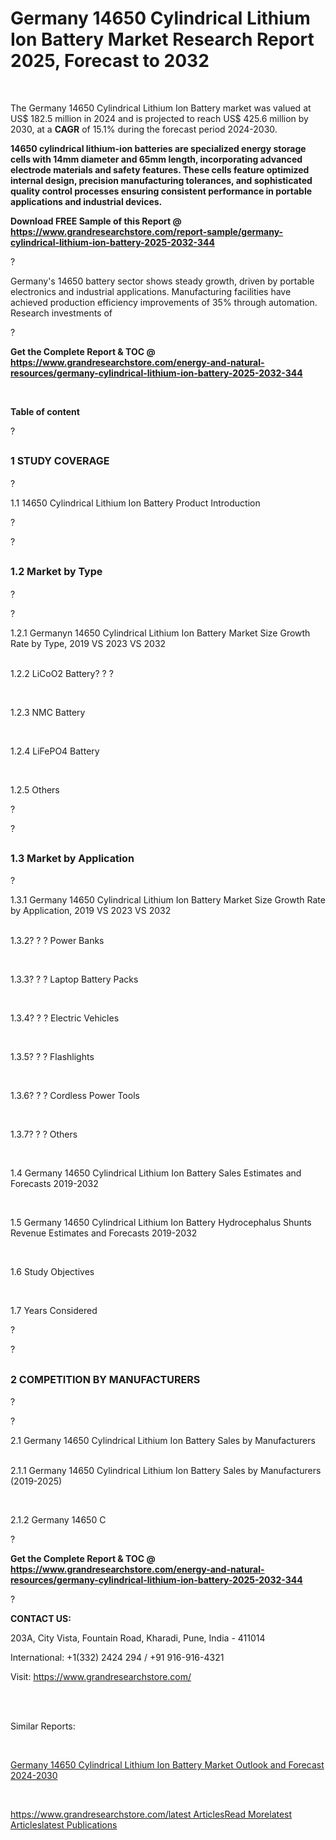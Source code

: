 <h1>Germany 14650 Cylindrical Lithium Ion Battery Market Research Report 2025, Forecast to 2032</h1><br/><p>The Germany 14650 Cylindrical Lithium Ion Battery market was valued at US$ 182.5 million in 2024 and is projected to reach US$ 425.6 million by 2030, at a <strong>CAGR</strong> of 15.1% during the forecast period 2024-2030.</p>
 
 
 
 <p><strong>14650 cylindrical lithium-ion batteries are specialized energy storage cells with 14mm diameter and 65mm length, incorporating advanced electrode materials and safety features. These cells feature optimized internal design, precision manufacturing tolerances, and sophisticated quality control processes ensuring consistent performance in portable applications and industrial devices.</strong></p>
 
 
 
 <div><b>Download FREE Sample of this Report @ <a href="https://www.grandresearchstore.com/report-sample/germany-cylindrical-lithium-ion-battery-2025-2032-344">https://www.grandresearchstore.com/report-sample/germany-cylindrical-lithium-ion-battery-2025-2032-344</a></b></div>
 
 
 
 <p>? </p>
 
 
 
 <p>Germany&#39;s 14650 battery sector shows steady growth, driven by portable electronics and industrial applications. Manufacturing facilities have achieved production efficiency improvements of 35% through automation. Research investments of</p>
 
 
 
 <p>? </p>
 
 
 
 <div><b>Get the Complete Report & TOC @ <a href="https://www.grandresearchstore.com/energy-and-natural-resources/germany-cylindrical-lithium-ion-battery-2025-2032-344">https://www.grandresearchstore.com/energy-and-natural-resources/germany-cylindrical-lithium-ion-battery-2025-2032-344</a></b></div>
 
 
 
 <p><br />
 
 <b>Table of content</b></p>
 
 
 
 <p>? </p>
 
 
 
 <h2><span style="font-size:16px"><strong>1 STUDY COVERAGE</strong></span></h2>
 
 
 
 <p>? </p>
 
 
 
 <p>1.1 14650 Cylindrical Lithium Ion Battery Product Introduction</p>
 
 
 
 <p>? </p>
 
 
 
 <p>? </p>
 
 
 
 <h2><span style="font-size:16px"><strong>1.2 Market by Type</strong></span></h2>
 
 
 
 <p>? </p>
 
 
 
 <p>? </p>
 
 
 
 <p>1.2.1 Germanyn 14650 Cylindrical Lithium Ion Battery Market Size Growth Rate by Type, 2019 VS 2023 VS 2032<br />
 
 <br />
 
 1.2.2 LiCoO2 Battery? ? ? <br />
 
 <br />
 
 1.2.3 NMC Battery<br />
 
 <br />
 
 1.2.4 LiFePO4 Battery<br />
 
 <br />
 
 1.2.5 Others<br />
 
 ? </p>
 
 
 
 <p>? </p>
 
 
 
 <h2><span style="font-size:16px"><strong>1.3 Market by Application</strong></span></h2>
 
 
 
 <p>? </p>
 
 
 
 <p>1.3.1 Germany 14650 Cylindrical Lithium Ion Battery Market Size Growth Rate by Application, 2019 VS 2023 VS 2032<br />
 
 <br />
 
 1.3.2? ? ? Power Banks<br />
 
 <br />
 
 1.3.3? ? ? Laptop Battery Packs<br />
 
 <br />
 
 1.3.4? ? ? Electric Vehicles<br />
 
 <br />
 
 1.3.5? ? ? Flashlights<br />
 
 <br />
 
 1.3.6? ? ? Cordless Power Tools<br />
 
 <br />
 
 1.3.7? ? ? Others<br />
 
 <br />
 
 1.4 Germany 14650 Cylindrical Lithium Ion Battery Sales Estimates and Forecasts 2019-2032<br />
 
 <br />
 
 1.5 Germany 14650 Cylindrical Lithium Ion Battery Hydrocephalus Shunts Revenue Estimates and Forecasts 2019-2032<br />
 
 <br />
 
 1.6 Study Objectives<br />
 
 <br />
 
 1.7 Years Considered</p>
 
 
 
 <p>? </p>
 
 
 
 <p>? </p>
 
 
 
 <h2><span style="font-size:16px"><strong>2 COMPETITION BY MANUFACTURERS</strong></span></h2>
 
 
 
 <p>? </p>
 
 
 
 <p>? </p>
 
 
 
 <p>2.1 Germany 14650 Cylindrical Lithium Ion Battery Sales by Manufacturers<br />
 
 <br />
 
 2.1.1 Germany 14650 Cylindrical Lithium Ion Battery Sales by Manufacturers (2019-2025)<br />
 
 <br />
 
 2.1.2 Germany 14650 C</p>
 
 
 
 <p>? </p>
 
 
 
 <div><b>Get the Complete Report & TOC @ <a href="https://www.grandresearchstore.com/energy-and-natural-resources/germany-cylindrical-lithium-ion-battery-2025-2032-344">https://www.grandresearchstore.com/energy-and-natural-resources/germany-cylindrical-lithium-ion-battery-2025-2032-344</a></b></div>
 
 
 
 <p>? </p>
 
 
 
 <p><b>CONTACT US:</b><br />
 
 203A, City Vista, Fountain Road, Kharadi, Pune, India - 411014<br />
 
 International: +1(332) 2424 294 / +91 916-916-4321<br />
 
 Visit: <a href="https://www.grandresearchstore.com/">https://www.grandresearchstore.com/</a><br />
 
 <br />
 
 <br />
 
 Similar Reports:<br />
 
 <br />
 
 <a href="https://www.grandresearchstore.com/energy-and-natural-resources/germany-cylindrical-lithium-ion-battery-2024-2030-474">Germany 14650 Cylindrical Lithium Ion Battery Market Outlook and Forecast 2024-2030</a><br />
 
 <br />
 
 <a href="https://gyeongbokgung.com">https://www.grandresearchstore.com/</a><a href="https://hallyeomaritime.com">latest Articles</a><a href="https://jingwansa.com">Read More</a><a href="https://nguoiviet.jp/">latest Articles</a><a href="https://www.intelmarketresearch.com/">latest Publications</a></p>